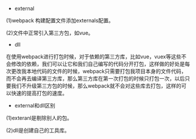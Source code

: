 <!--
 * @Author: 孟繁贵
 * @Date: 2020-09-07 16:16:20
 * @LastEditTime: 2020-09-07 16:18:20
 * @LastEditors: 孟繁贵
 * @Description: 
 * @FilePath: \toolkit\docs\性能优化\按需加载.md
-->
- external

(1)webpack 构建配置文件添加externals配置。

(2)文件中正常引入第三方包，如vue。

- dll

在使用webpack进行打包时候，对于依赖的第三方库，比如vue，vuex等这些不会修改的依赖，我们可以让它和我们自己编写的代码分开打包，这样做的好处是每次更改我本地代码的文件的时候，webpack只需要打包我项目本身的文件代码，而不会再去编译第三方库，那么第三方库在第一次打包的时候只打包一次，以后只要我们不升级第三方包的时候，那么webpack就不会对这些库去打包，这样的可以快速的提高打包的速度。

- external和dll区别

(1)exteranl是剔除别人的包。

(2)dll是创建自己的工具库。